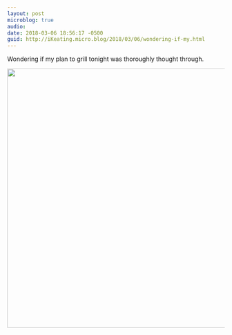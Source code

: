 ```yaml
---
layout: post
microblog: true
audio: 
date: 2018-03-06 18:56:17 -0500
guid: http://iKeating.micro.blog/2018/03/06/wondering-if-my.html
---
```

Wondering if my plan to grill tonight was thoroughly thought through.

<img src="http://iKeating.micro.blog/uploads/2018/d5572c5247.jpg" width="600" height="599" />
